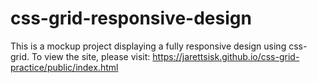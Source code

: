 # css-grid-responsive-design
This is a mockup project displaying a fully responsive design using css-grid.
To view the site, please visit: https://jarettsisk.github.io/css-grid-practice/public/index.html
